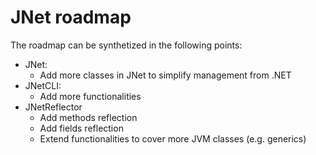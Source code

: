 # JNet roadmap

The roadmap can be synthetized in the following points:

* JNet:
    * Add more classes in JNet to simplify management from .NET
* JNetCLI:
    * Add more functionalities
* JNetReflector
    * Add methods reflection
    * Add fields reflection
    * Extend functionalities to cover more JVM classes (e.g. generics)